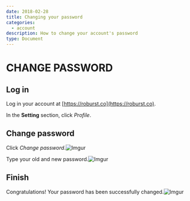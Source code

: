 ```yaml
---
date: 2018-02-28
title: Changing your password
categories:
  - account
description: How to change your account's password
type: Document
---
```

# CHANGE PASSWORD
## Log in
Log in your account at [https://roburst.co](https://roburst.co).

In the **Setting** section, click _Profile_. 

## Change password

Click _Change password_.![Imgur](https://i.imgur.com/r1tHbPE.png)

Type your old and new password.![Imgur](https://i.imgur.com/4yVVBXQ.png)

## Finish
Congratulations! Your password has been successfully changed.![Imgur](https://i.imgur.com/alhkd1f.png)